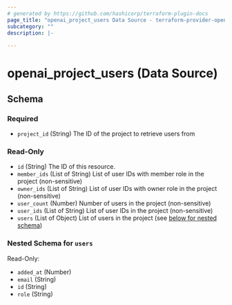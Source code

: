 ```yaml
---
# generated by https://github.com/hashicorp/terraform-plugin-docs
page_title: "openai_project_users Data Source - terraform-provider-openai"
subcategory: ""
description: |-
  
---
```


# openai_project_users (Data Source)





<!-- schema generated by tfplugindocs -->
## Schema

### Required

- `project_id` (String) The ID of the project to retrieve users from

### Read-Only

- `id` (String) The ID of this resource.
- `member_ids` (List of String) List of user IDs with member role in the project (non-sensitive)
- `owner_ids` (List of String) List of user IDs with owner role in the project (non-sensitive)
- `user_count` (Number) Number of users in the project (non-sensitive)
- `user_ids` (List of String) List of user IDs in the project (non-sensitive)
- `users` (List of Object) List of users in the project (see [below for nested schema](#nestedatt--users))

<a id="nestedatt--users"></a>
### Nested Schema for `users`

Read-Only:

- `added_at` (Number)
- `email` (String)
- `id` (String)
- `role` (String)
